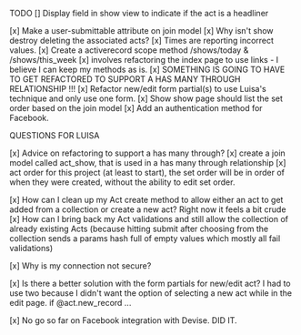 TODO
[] Display field in show view to indicate if the act is a headliner

[x] Make a user-submittable attribute on join model
[x] Why isn't show destroy deleting the associated acts?
[x] Times are reporting incorrect values.
[x] Create a activerecord scope method /shows/today & /shows/this_week
  [x] involves refactoring the index page to use links - I believe I can keep my methods as is.
[x] SOMETHING IS GOING TO HAVE TO GET REFACTORED TO SUPPORT A HAS MANY  THROUGH RELATIONSHIP !!!
[x] Refactor new/edit form partial(s) to use Luisa's technique and only use one form.
[x] Show show page should list the set order based on the join model
[x] Add an authentication method for Facebook.





QUESTIONS FOR LUISA

[x] Advice on refactoring to support a has many through?
  [x] create a join model called act_show, that is used in a has many through relationship
  [x] act order 
    for this project (at least to start), the set order will be in order of when they were created, without the ability to edit set order.


[x] How can I clean up my Act create method to allow either an act to get added from a collection or create a new act?  Right now it feels a bit crude
[x] How can I bring back my Act validations and still allow the collection of already existing Acts (because hitting submit after choosing from the collection sends a params hash full of empty values which mostly all fail validations)

[x] Why is my connection not secure?

[x] Is there a better solution with the form partials for new/edit act?  I had to use two because I didn't want the option of selecting a new act while in the edit page.
  if @act.new_record ...

[x] No go so far on Facebook integration with Devise. DID IT.







